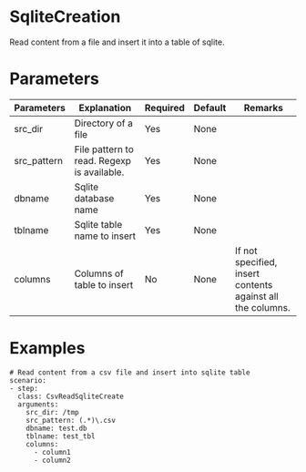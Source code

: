 # SqliteCreation
Read content from a file and insert it into a table of sqlite.

# Parameters
|Parameters|Explanation|Required|Default|Remarks|
|----------|-----------|--------|-------|-------|
|src_dir|Directory of a file |Yes|None||
|src_pattern|File pattern to read. Regexp is available.|Yes|None||
|dbname|Sqlite database name|Yes|None||
|tblname|Sqlite table name to insert|Yes|None||
|columns|Columns of table to insert|No|None|If not specified, insert contents against all the columns.|

# Examples
```
# Read content from a csv file and insert into sqlite table 
scenario:
- step:
  class: CsvReadSqliteCreate
  arguments:
    src_dir: /tmp
    src_pattern: (.*)\.csv
    dbname: test.db
    tblname: test_tbl
    columns:
      - column1
      - column2
```
